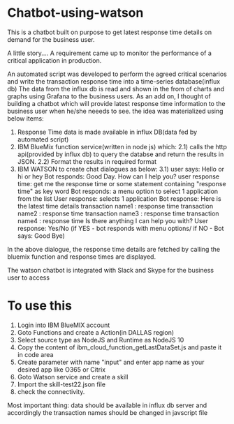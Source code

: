 # Chatbot-using-watson
This is a chatbot built on purpose to get latest response time details on demand for the business user.

A little story....
A requirement came up to monitor the performance of a critical application in production. 

An automated script was developed to perform the agreed critical scenarios and write the transaction response time into a time-series database(influx db)
The data from the influx db is read and shown in the from of charts and graphs using Grafana to the business users.
As an add on, I thought of building a chatbot which will provide latest response time information to the business user when he/she neeeds to see.
the idea was materialized using below items:
1) Response Time data is made available in influx DB(data fed by automated script)
2) IBM BlueMix function service(written in node js) which:
  2.1) calls the http api(provided by influx db) to query the databse and return the results in JSON.
  2.2) Format the results in required format
3) IBM WATSON to create chat dialogues as below:
  3.1) user says: Hello or hi or hey
       Bot responds: Good Day. How can I help you?
       user response time: get me the response time or some statement containing "response time" as key word
       Bot responds: a menu option to select 1 application from the list
       User response: selects 1 application
       Bot response: Here is the latest time details
                     transaction name1 : response time
                     transaction name2 : response time
                     transaction name3 : response time
                     transaction name4 : response time
                    Is there anything I can help you with?
       User response: Yes/No (if YES - bot responds with menu options/ if NO - Bot says: Good Bye)
       
In the above dialogue, the response time details are fetched by calling the bluemix function and response times are displayed.

The watson chatbot is integrated with Slack and Skype for the business user to access


# To use this
1) Login into IBM BlueMIX account
2) Goto Functions and create a Action(in DALLAS region)
3) Select source type as NodeJS and Runtime as NodeJS 10
4) Copy the content of ibm_cloud_function_getLastDataSet.js and paste it in code area
5) Create parameter with name "input" and enter app name as your desired app like O365 or Citrix
6) Goto Watson service and create a skill
7) Import the skill-test22.json file
8) check the connectivity.

Most important thing: data should be available in influx db server and accordingly the transaction names should be changed in javscript file
